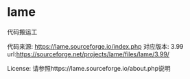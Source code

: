 # lame

代码搬运工

代码来源: https://lame.sourceforge.io/index.php
对应版本: 3.99  url:https://sourceforge.net/projects/lame/files/lame/3.99/

License: 请参照https://lame.sourceforge.io/about.php说明
